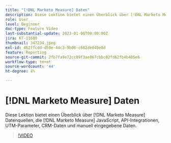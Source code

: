 ```yaml
---
title: "[!DNL Marketo Measure] Daten"
description: Diese Lektion bietet einen Überblick über [!DNL Marketo Measure] Datenquellen, die [!DNL Marketo Measure] JavaScript, API-Integrationen, UTM-Parameter, CRM-Daten und manuell eingegebene Daten.
role: User
level: Beginner
doc-type: Feature Video
last-substantial-update: 2023-01-06T00:00:00Z
jira: KT-11680
thumbnail: 347234.jpeg
exl-id: 462ffcdd-d59e-44c3-9b06-c682de049e8d
feature: Reporting
source-git-commit: 2fb7fa9e72cc89f3ae867cbbc02fd62fb4b485e6
workflow-type: tm+mt
source-wordcount: '44'
ht-degree: 4%

---
```


# [!DNL Marketo Measure] Daten

Diese Lektion bietet einen Überblick über [!DNL Marketo Measure] Datenquellen, die [!DNL Marketo Measure] JavaScript, API-Integrationen, UTM-Parameter, CRM-Daten und manuell eingegebene Daten.

>[!VIDEO](https://video.tv.adobe.com/v/347234/?quality=12&learn=on)
